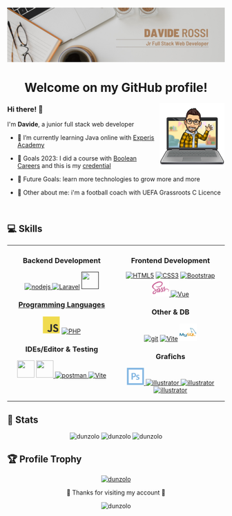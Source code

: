 <p align="center">
	<img src="pics/header.png">
</p>
<h1 align="center">Welcome on my GitHub profile!</h1>
<img align='right' src="pics/laptop_wave.png" width="30%" max-width="100%">
<h3>Hi there! 👋</h3> 
<p>I'm <strong>Davide</strong>, a junior full stack web developer</p>

<!-- - 🌱 I’m currently working on web development technologies -->

- 🌱 I’m currently learning Java online with [Experis Academy](https://www.experisacademy.it/)

- 🎯 Goals 2023: I did a course with [Boolean Careers](https://boolean.careers/) and this is my [credential](https://www.credential.net/8ad6f264-1529-47f0-941b-cca2c4099af5#gs.wg8vw8)

- 🔭 Future Goals: learn more technologies to grow more and more

- 📖 Other about me: i'm a football coach with UEFA Grassroots C Licence

<br />

## 💻 Skills 
<table align="center"><tr><td valign="top" width="350">
<h3 align="center">Backend Development</h3>
<p align="center"> 
<a href="https://nodejs.org" > <img src="https://www.vectorlogo.zone/logos/nodejs/nodejs-icon.svg" alt="nodejs" width="40" height="40"/> </a>
<a href="https://laravel.com/"><img src="https://raw.githubusercontent.com/danielcranney/readme-generator/main/public/icons/skills/laravel-colored.svg" width="40" height="40" alt="Laravel" /></a>
<a href=""><img src="https://www.vectorlogo.zone/logos/java/java-icon.svg" width="40" height="40"</a>

<h3 align="center">Programming Languages</h3>
<p align="center">
<a href="https://developer.mozilla.org/en-US/docs/Web/JavaScript" > <img src="https://raw.githubusercontent.com/devicons/devicon/master/icons/javascript/javascript-original.svg" alt="javascript" width="40" height="40"/></a>
<a href="https://www.php.net/" target="_blank" rel="noreferrer"><img src="https://raw.githubusercontent.com/danielcranney/readme-generator/main/public/icons/skills/php-colored.svg" width="40" height="40" alt="PHP" /></a>
</p>

<h3 align="center">IDEs/Editor & Testing</h3>
<p align="center"> 
<a> <img src="https://www.vectorlogo.zone/logos/atom_io/atom_io-icon.svg" width="40" height="40"/> </a> 
<a href="https://code.visualstudio.com/" > <img src="https://i.ibb.co/vBw3R3Q/Visual-Studio-Code.png" width="40" height="40"/> </a> 
<a href="https://postman.com" > <img src="https://www.vectorlogo.zone/logos/getpostman/getpostman-icon.svg" alt="postman" width="40" height="40"/> </a> 
<a href="https://www.phpmyadmin.net/" target="_blank" rel="noreferrer"><img src="https://www.vectorlogo.zone/logos/phpmyadmin/phpmyadmin-ar21.svg" width="40" height="40" alt="Vite" /></a></p>
  
</td><td valign="top" width="350">
<h3 align="center">Frontend Development</h3>
<p align="center"> 
<a href="https://developer.mozilla.org/en-US/docs/Glossary/HTML5" target="_blank" rel="noreferrer"><img src="https://raw.githubusercontent.com/danielcranney/readme-generator/main/public/icons/skills/html5-colored.svg" width="40" height="40" alt="HTML5" /></a>
<a href="https://www.w3.org/TR/CSS/#css" target="_blank" rel="noreferrer"><img src="https://raw.githubusercontent.com/danielcranney/readme-generator/main/public/icons/skills/css3-colored.svg" width="40" height="40" alt="CSS3" /></a>
<a href="https://getbootstrap.com/" target="_blank" rel="noreferrer"><img src="https://raw.githubusercontent.com/danielcranney/readme-generator/main/public/icons/skills/bootstrap-colored.svg" width="40" height="40" alt="Bootstrap" /></a>
<a href="https://sass-lang.com" > <img src="https://raw.githubusercontent.com/devicons/devicon/master/icons/sass/sass-original.svg" alt="sass" width="40" height="40"/> </a>
<a href="https://vuejs.org/" target="_blank" rel="noreferrer"><img src="https://raw.githubusercontent.com/danielcranney/readme-generator/main/public/icons/skills/vuejs-colored.svg" width="40" height="40" alt="Vue" /></a>
  
<h3 align="center">Other & DB</h3>
<p align="center"> 
<a href="https://git-scm.com/" > <img src="https://www.vectorlogo.zone/logos/git-scm/git-scm-icon.svg" alt="git" width="40" height="40"/></a>
<a href="https://vitejs.dev/" target="_blank" rel="noreferrer"><img src="https://raw.githubusercontent.com/danielcranney/readme-generator/main/public/icons/skills/vite-colored.svg" width="40" height="40" alt="Vite" /></a>
<a href="https://www.mysql.com/"> <img src="https://raw.githubusercontent.com/devicons/devicon/master/icons/mysql/mysql-original-wordmark.svg" alt="mysql" width="40" height="40"/> </a>
</p>

<h3 align="center">Grafichs</h3>
<p align="center">
<a href="https://www.photoshop.com/en" target="_blank" rel="noreferrer"> <img src="https://raw.githubusercontent.com/devicons/devicon/master/icons/photoshop/photoshop-line.svg" alt="photoshop" width="40" height="40"/> </a>
<a href="https://www.adobe.com/in/products/illustrator.html" target="_blank" rel="noreferrer"> <img src="https://www.vectorlogo.zone/logos/adobe_illustrator/adobe_illustrator-icon.svg" alt="illustrator" width="40" height="40"/> </a>
<a href="https://www.canva.com/" target="_blank" rel="noreferrer"> <img src="https://www.vectorlogo.zone/logos/canva/canva-icon.svg" alt="illustrator" width="40" height="40"/> </a>
<a href="https://www.gimp.org/" target="_blank" rel="noreferrer"> <img src="https://www.vectorlogo.zone/logos/gimp/gimp-icon.svg" alt="illustrator" width="40" height="40"/> </a>
</p>
 
</td></tr></table>

## 📝 Stats
<p align="center">
    <img src="https://github-readme-stats.vercel.app/api/top-langs?username=dunzolo&show_icons=true&locale=en&layout=compact" width="225" alt="dunzolo" />
    <img src="https://github-readme-stats.vercel.app/api?username=dunzolo&show_icons=true&locale=en" width="296" alt="dunzolo" />
    <img src="https://github-readme-streak-stats.herokuapp.com/?user=dunzolo&" width="315" alt="dunzolo"/>
</p>

## 🏆 Profile Trophy
<p align="center"> <a href="https://github.com/ryo-ma/github-profile-trophy"><img src="https://github-profile-trophy.vercel.app/?username=dunzolo&theme=juicyfresh&no-bg=true&no-frame=true&column=7" alt="dunzolo"/></a> </p>

<p align="center"> 🙏 Thanks for visiting my account 🙏</p>
<p align="center"> <img src="https://komarev.com/ghpvc/?username=dunzolo&label=Profile%20views&color=0e75b6&style=flat" alt="dunzolo" /></p>
